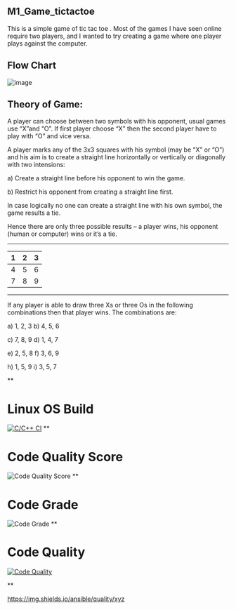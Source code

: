 ## M1_Game_tictactoe
This is a simple game of tic tac toe . Most of the games I have seen online require two players, and I wanted to try creating a game where one player plays against the computer.

## Flow Chart
![image](https://user-images.githubusercontent.com/67543660/142911477-f821cb9f-6c15-4ee7-8871-14f96b7b14b6.png)

## Theory of Game:

A player can choose between two symbols with his opponent, usual games
use “X”and “O”. If first player choose “X” then the second player have to
play with “O” and vice versa.


A player marks any of the 3x3 squares with his symbol (may be “X” or “O”)
and his aim is to create a straight line horizontally or vertically or diagonally
with two intensions:

a) Create a straight line before his opponent to win the game.

b) Restrict his opponent from creating a straight line first.

In case logically no one can create a straight line with his own symbol, the
game results a tie.

Hence there are only three possible results – a player wins, his opponent
(human or computer) wins or it’s a tie. 


*****************************
| 1 | 2 | 3 |
| --- | --- | --- |
| 4 | 5 | 6
| 7 | 8 | 9 |


*********************************************************

If any player is able to draw three Xs or three Os in the following
combinations then that player wins. The combinations are:
 
 a) 1, 2, 3          b) 4, 5, 6
 
 c) 7, 8, 9          d) 1, 4, 7
 
 e) 2, 5, 8          f) 3, 6, 9
 
 h) 1, 5, 9          i) 3, 5, 7 

**
# Linux OS Build
[![C/C++ CI](https://github.com/cedricxavi/M1_Application_Scientific_Calculator/actions/workflows/linux.yml/badge.svg)](https://github.com/cedricxavi/M1_Application_Scientific_Calculator/actions/workflows/linux.yml)
**
# Code Quality Score
![Code Quality Score](https://api.codiga.io/project/29814/score/svg)
**
# Code Grade
![Code Grade](https://api.codiga.io/project/29814/status/svg)
**
# Code Quality
[![Code Quality](https://app.codacy.com/project/badge/Grade/23635f1fa4184594a2995cb15649ab93)](https://www.codacy.com/gh/cedricxavi/M1_Application_Scientific_Calculator/dashboard?utm_source=github.com&amp;utm_medium=referral&amp;utm_content=cedricxavi/M1_Application_Scientific_Calculator&amp;utm_campaign=Badge_Grade)

**

https://img.shields.io/ansible/quality/xyz
